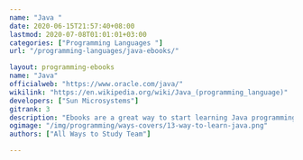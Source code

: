 ```yaml
---
name: "Java "
date: 2020-06-15T21:57:40+08:00
lastmod: 2020-07-08T01:01:01+03:00
categories: ["Programming Languages "]
url: "/programming-languages/java-ebooks/"

layout: programming-ebooks
name: "Java"
officialweb: "https://www.oracle.com/java/"
wikilink: "https://en.wikipedia.org/wiki/Java_(programming_language)"
developers: ["Sun Microsystems"]
gitrank: 3
description: "Ebooks are a great way to start learning Java programming, download and read your ebooks for Java on any device, free & paid versions are both available."
ogimage: "/img/programming/ways-covers/13-way-to-learn-java.png"
authors: ["All Ways to Study Team"]

---
```


